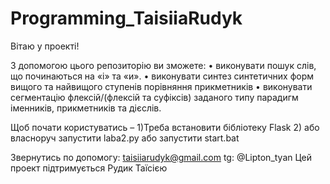 # Programming_TaisiiaRudyk

Вітаю у проекті!

З допомогою цього репозиторію ви зможете:
•	виконувати пошук слів, що починаються на «і» та «и».
•	виконувати синтез синтетичних форм вищого та найвищого ступенів порівняння прикметників
•	виконувати сегментацію флексій/(флексій та суфіксів) заданого типу парадигм іменників, прикметників та дієслів.

Щоб почати користуватись – 
1)Треба встановити бібліотеку Flask 
2) або власноруч запустити laba2.py
   або запустити start.bat

Звернутись по допомогу: taisiiarudyk@gmail.com  tg: @Lipton_tyan
Цей проект підтримується Рудик Таїсією
